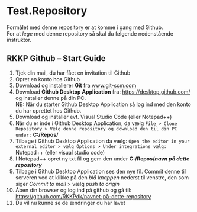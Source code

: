 # Test.Repository
Formålet med denne repository er at komme i gang med Github.
<br>
For at *lege* med denne repository så skal du følgende nedenstående instruktor. 
<br>

## RKKP Github – Start Guide

1.	Tjek din mail, du har fået en invitation til Github
2.	Opret en konto hos Github
3.	Download og installerer **Git** fra www.git-scm.com
4.	Download **Github Desktop Application** fra: https://desktop.github.com/ og installer denne på din PC. <br> NB: Når du starter Github Desktop Application så log ind med den konto du har oprettet hos Github.
5.	Download og installer evt. Visual Studio Code (eller Notepad++)
6.	Når du er inde i Github Desktop Application, da vælg `File > Clone Repository > Vælg denne repository og download den til din PC under:` **C:/Repos/** 
7.	Tilbage i Github Desktop Application da vælg: `Open the editor in your external editor > vælg Options > Under integrations vælg:` Notepad++ (eller visual studio code)
8.	I Notepad++ opret ny txt fil og gem den under **C:/Repos/_navn på dette repository_**
9.	Tilbage i Github Desktop Application ses den nye fil. Commit denne til serveren ved at klikke på den _blå knappen_ nederst til venstre, den som siger _Commit to mail_ > vælg _push to origin_
10.	Åben din browser og log ind på github og gå til: 
 https://github.com/RKKPdk/navnet-på-dette-repository
10. Du vil nu kunne se de ændringer du har lavet

